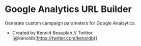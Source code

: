 # Google Analytics URL Builder

Generate custom campaign parameters for Google Analaytics.

 - Created by Kenold Beauplan // Twitter [@kenoldb(https://twitter.com/kenoldb)]
